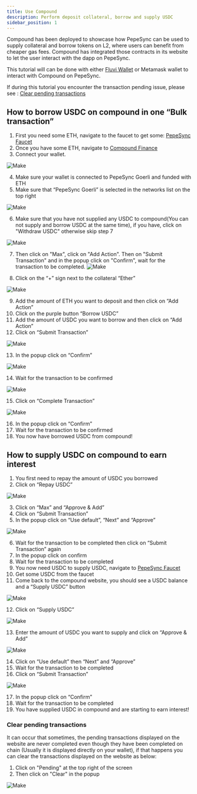 ```yaml
---
title: Use Compound
description: Perform deposit collateral, borrow and supply USDC
sidebar_position: 1
---
```


Compound has been deployed to showcase how PepeSync can be used to supply collateral and borrow tokens on L2, where users can benefit from cheaper gas fees. Compound has integrated those contracts in its website to let the user interact with the dapp on PepeSync.

This tutorial will can be done with either [Fluvi Wallet](https://chrome.google.com/webstore/detail/fluvi-wallet/mmmjbcfofconkannjonfmjjajpllddbg) or Metamask wallet to interact with Compound on PepeSync.

If during this tutorial you encounter the transaction pending issue, please see : [Clear pending transactions](#clear-pending-transactions)

## How to borrow USDC on compound in one “Bulk transaction”

1. First you need some ETH, navigate to the faucet to get some: [PepeSync Faucet](https://faucet.goerli.linea.build/)
2. Once you have some ETH, navigate to [Compound Finance](https://app.compound.finance/?market=usdc-lineagoerli&testnet=)
3. Connect your wallet.

![Make](/img/quests/compound/compound-1.png)

4. Make sure your wallet is connected to PepeSync Goerli and funded with ETH
5. Make sure that “PepeSync Goerli” is selected in the networks list on the top right

![Make](/img/quests/compound/compound-2.png)

6. Make sure that you have not supplied any USDC to compound(You can not supply and borrow USDC at the same time), if you have, click on "Withdraw USDC" otherwise skip step 7

![Make](/img/quests/compound/compound-14.png)

7. Then click on "Max", click on "Add Action". Then on "Submit Transaction" and in the popup click on "Confirm", wait for the transaction to be completed. ![Make](/img/quests/compound/compound-15.png)

8. Click on the “+” sign next to the collateral “Ether”

![Make](/img/quests/compound/compound-3.png)

9. Add the amount of ETH you want to deposit and then click on “Add Action”
10. Click on the purple button “Borrow USDC”
11. Add the amount of USDC you want to borrow and then click on “Add Action”
12. Click on “Submit Transaction”

![Make](/img/quests/compound/compound-4.png)

13. In the popup click on “Confirm”

![Make](/img/quests/compound/compound-5.png)

14. Wait for the transaction to be confirmed

![Make](/img/quests/compound/compound-6.png)

15. Click on “Complete Transaction”

![Make](/img/quests/compound/compound-7.png)

16. In the popup click on “Confirm”
17. Wait for the transaction to be confirmed
18. You now have borrowed USDC from compound!

## How to supply USDC on compound to earn interest

1. You first need to repay the amount of USDC you borrowed
2. Click on “Repay USDC”

![Make](/img/quests/compound/compound-8.png)

3. Click on “Max” and “Approve & Add”
4. Click on “Submit Transaction”
5. In the popup click on “Use default”, “Next” and “Approve”

![Make](/img/quests/compound/compound-9.png)

6. Wait for the transaction to be completed then click on “Submit Transaction” again
7. In the popup click on confirm
8. Wait for the transaction to be completed
9. You now need USDC to supply USDC, navigate to [PepeSync Faucet](https://faucet.goerli.linea.build/)
10. Get some USDC from the faucet
11. Come back to the compound website, you should see a USDC balance and a “Supply USDC” button

![Make](/img/quests/compound/compound-10.png)

12. Click on “Supply USDC”

![Make](/img/quests/compound/compound-11.png)

13. Enter the amount of USDC you want to supply and click on “Approve & Add”

![Make](/img/quests/compound/compound-12.png)

14. Click on “Use default” then “Next” and “Approve”
15. Wait for the transaction to be completed
16. Click on “Submit Transaction”

![Make](/img/quests/compound/compound-13.png)

17. In the popup click on “Confirm”
18. Wait for the transaction to be completed
19. You have supplied USDC in compound and are starting to earn interest!

### Clear pending transactions

It can occur that sometimes, the pending transactions displayed on the website are never completed even though they have been completed on chain (Usually it is displayed directly on your wallet), if that happens you can clear the transactions displayed on the website as below:

1. Click on "Pending" at the top right of the screen
2. Then click on "Clear" in the popup

![Make](/img/quests/compound/compound-16.png)
